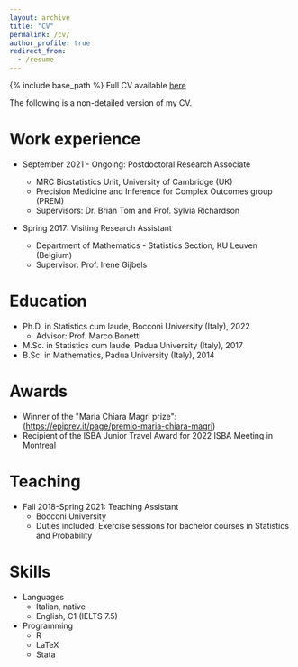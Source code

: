 ```yaml
---
layout: archive
title: "CV"
permalink: /cv/
author_profile: true
redirect_from:
  - /resume
---
```



{% include base_path %} Full CV available [here](/files/CV_Laura_Bondi.pdf)

The following is a non-detailed version of my CV.

Work experience
======
* September 2021 - Ongoing: Postdoctoral Research Associate
  * MRC Biostatistics Unit, University of Cambridge (UK)
  * Precision Medicine and Inference for Complex Outcomes group (PREM)
  * Supervisors: Dr. Brian Tom and Prof. Sylvia Richardson

* Spring 2017: Visiting Research Assistant
  * Department of Mathematics - Statistics Section, KU Leuven (Belgium)
  * Supervisor: Prof. Irene Gijbels

Education
======
* Ph.D. in Statistics cum laude, Bocconi University (Italy), 2022
  * Advisor: Prof. Marco Bonetti
* M.Sc. in Statistics cum laude, Padua University (Italy), 2017
* B.Sc. in Mathematics, Padua University (Italy), 2014

Awards
======
* Winner of the "Maria Chiara Magri prize": (https://epiprev.it/page/premio-maria-chiara-magri)
* Recipient of the ISBA Junior Travel Award for 2022 ISBA Meeting in Montreal

Teaching
======
* Fall 2018-Spring 2021: Teaching Assistant
  * Bocconi University
  * Duties included: Exercise sessions for bachelor courses in Statistics and Probability
  
Skills
======
* Languages
  * Italian, native
  * English, C1 (IELTS 7.5)
* Programming
  * R
  * LaTeX
  * Stata


